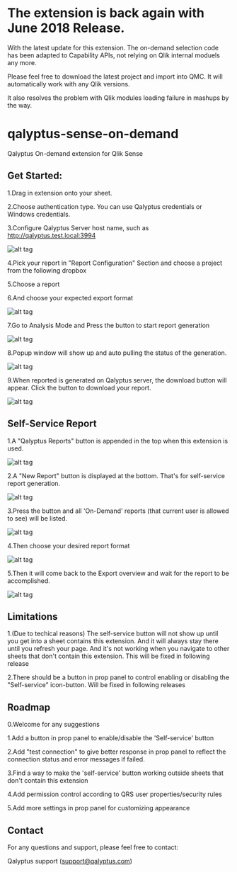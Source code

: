 # The extension is back again with June 2018 Release. 
With the latest update for this extension. The on-demand selection code has been adapted to Capability APIs, not relying on Qlik internal moduels any more.

Please feel free to download the latest project and import into QMC. It will automatically work with any Qlik versions.

It also resolves the problem with Qlik modules loading failure in mashups by the way. 

# qalyptus-sense-on-demand
Qalyptus On-demand extension for Qlik Sense

## Get Started:

1.Drag in extension onto your sheet.

2.Choose authentication type. You can use Qalyptus credentials or Windows credentials.

3.Configure Qalyptus Server host name, such as http://qalyptus.test.local:3994

![alt tag](https://github.com/qalyptus/qalyptus-sense-on-demand/blob/master/tutorial/1-1.png)

4.Pick your report in "Report Configuration" Section and choose a project from the following dropbox

5.Choose a report

6.And choose your expected export format

![alt tag](https://github.com/qalyptus/qalyptus-sense-on-demand/blob/master/tutorial/1-2.png)

7.Go to Analysis Mode and Press the button to start report generation

![alt tag](https://github.com/qalyptus/qalyptus-sense-on-demand/blob/master/tutorial/1-3.png)

8.Popup window will show up and auto pulling the status of the generation.

![alt tag](https://github.com/qalyptus/qalyptus-sense-on-demand/blob/master/tutorial/1-4.png)

9.When reported is generated on Qalyptus server, the download button will appear. Click the button to download your report.

![alt tag](https://github.com/qalyptus/qalyptus-sense-on-demand/blob/master/tutorial/1-5.png)

## Self-Service Report

1.A "Qalyptus Reports" button is appended in the top when this extension is used. 

![alt tag](https://github.com/qalyptus/qalyptus-sense-on-demand/blob/master/tutorial/2-1.png)

2.A "New Report" button is displayed at the bottom. That's for self-service report generation.

![alt tag](https://github.com/qalyptus/qalyptus-sense-on-demand/blob/master/tutorial/2-2.png)

3.Press the button and all 'On-Demand' reports (that current user is allowed to see) will be listed.

![alt tag](https://github.com/qalyptus/qalyptus-sense-on-demand/blob/master/tutorial/2-3.png)

4.Then choose your desired report format

![alt tag](https://github.com/qalyptus/qalyptus-sense-on-demand/blob/master/tutorial/2-4.png)

5.Then it will come back to the Export overview and wait for the report to be accomplished.

![alt tag](https://github.com/qalyptus/qalyptus-sense-on-demand/blob/master/tutorial/2-5.png)

## Limitations
1.(Due to techical reasons) The self-service button will not show up until you get into a sheet contains this extension. And it will always stay there until you refresh your page. And it's not working when you navigate to other sheets that don't contain this extension. This will be fixed in following release

2.There should be a button in prop panel to control enabling or disabling the "Self-service" icon-button. Will be fixed in following releases

## Roadmap

0.Welcome for any suggestions

1.Add a button in prop panel to enable/disable the 'Self-service' button

2.Add "test connection" to give better response in prop panel to reflect the connection status and error messages if failed.

3.Find a way to make the 'self-service' button working outside sheets that don't contain this extension

4.Add permission control according to QRS user properties/security rules

5.Add more settings in prop panel for customizing appearance

## Contact

For any questions and support, please feel free to contact:

Qalyptus support (support@qalyptus.com)

